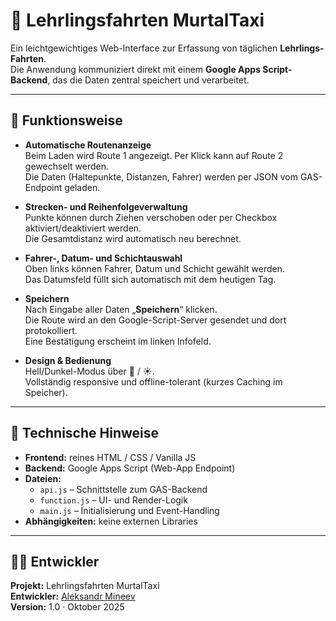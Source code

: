 # 🚕 Lehrlingsfahrten MurtalTaxi

Ein leichtgewichtiges Web-Interface zur Erfassung von täglichen **Lehrlings-Fahrten**.  
Die Anwendung kommuniziert direkt mit einem **Google Apps Script-Backend**, das die Daten zentral speichert und verarbeitet.

---

## 🔧 Funktionsweise

- **Automatische Routenanzeige**  
  Beim Laden wird Route 1 angezeigt. Per Klick kann auf Route 2 gewechselt werden.  
  Die Daten (Haltepunkte, Distanzen, Fahrer) werden per JSON vom GAS-Endpoint geladen.

- **Strecken- und Reihenfolgeverwaltung**  
  Punkte können durch Ziehen verschoben oder per Checkbox aktiviert/deaktiviert werden.  
  Die Gesamtdistanz wird automatisch neu berechnet.

- **Fahrer-, Datum- und Schichtauswahl**  
  Oben links können Fahrer, Datum und Schicht gewählt werden.  
  Das Datumsfeld füllt sich automatisch mit dem heutigen Tag.

- **Speichern**  
  Nach Eingabe aller Daten „**Speichern**“ klicken.  
  Die Route wird an den Google-Script-Server gesendet und dort protokolliert.  
  Eine Bestätigung erscheint im linken Infofeld.

- **Design & Bedienung**  
  Hell/Dunkel-Modus über 🌙 / ☀️.  
  Vollständig responsive und offline-tolerant (kurzes Caching im Speicher).

---

## 🧩 Technische Hinweise

- **Frontend:** reines HTML / CSS / Vanilla JS
- **Backend:** Google Apps Script (Web-App Endpoint)
- **Dateien:**
  - `api.js` – Schnittstelle zum GAS-Backend
  - `function.js` – UI- und Render-Logik
  - `main.js` – Initialisierung und Event-Handling
- **Abhängigkeiten:** keine externen Libraries

---

## 🧑‍💻 Entwickler

**Projekt:** Lehrlingsfahrten MurtalTaxi  
**Entwickler:** [Aleksandr Mineev](mailto:mineev1981@gmail.com)  
**Version:** 1.0 · Oktober 2025
